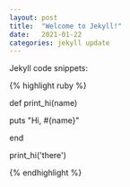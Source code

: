 ```yaml
---
layout: post
title:  "Welcome to Jekyll!"
date:   2021-01-22
categories: jekyll update
---
```


Jekyll code snippets:

{% highlight ruby %}

def print_hi(name)

  puts "Hi, #{name}"
  
end

print_hi('there')

{% endhighlight %}
